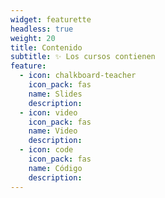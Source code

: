 ```yaml
---
widget: featurette
headless: true
weight: 20
title: Contenido
subtitle: ✨ Los cursos contienen
feature:
  - icon: chalkboard-teacher
    icon_pack: fas
    name: Slides
    description:
  - icon: video
    icon_pack: fas
    name: Video
    description:
  - icon: code
    icon_pack: fas
    name: Código
    description:
---
```

